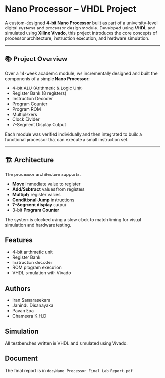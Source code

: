 # Nano Processor – VHDL Project

A custom-designed **4-bit Nano Processor** built as part of a university-level digital systems and processor design module. Developed using **VHDL** and simulated using **Xilinx Vivado**, this project introduces the core concepts of processor architecture, instruction execution, and hardware simulation.

---

## 📚 Project Overview

Over a 14-week academic module, we incrementally designed and built the components of a simple **Nano Processor**:

- 4-bit ALU (Arithmetic & Logic Unit)
- Register Bank (8 registers)
- Instruction Decoder
- Program Counter
- Program ROM
- Multiplexers
- Clock Divider
- 7-Segment Display Output

Each module was verified individually and then integrated to build a functional processor that can execute a small instruction set.

---

## 🏗️ Architecture

The processor architecture supports:

- **Move** immediate value to register
- **Add/Subtract** values from registers
- **Multiply** register values
- **Conditional Jump** instructions
- **7-Segment display** output
- 3-bit **Program Counter**

The system is clocked using a slow clock to match timing for visual simulation and hardware testing.

## Features
- 4-bit arithmetic unit
- Register Bank
- Instruction decoder
- ROM program execution
- VHDL simulation with Vivado

## Authors
- Iran Samarasekara
- Janindu Disanayaka
- Pavan Epa
- Chameera K.H.D

## Simulation
All testbenches written in VHDL and simulated using Vivado.

## Document
The final report is in `doc/Nano_Processor Final Lab Report.pdf`

